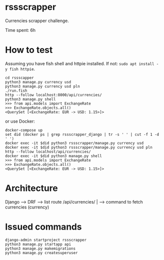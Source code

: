 rssscrapper
===========

Currencies scrapper challenge.

Time spent: 6h

# How to test

Assuming you have fish shell and httpie installed.
If not: `sudo apt install -y fish httpie`.

```
cd rssscapper
python3 manage.py currency usd
python3 manage.py currency usd pln
./run.fish
http --follow localhost:8000/api/currencies/
python3 manage.py shell
>>> from api.models import ExchangeRate
>>> ExchangeRate.objects.all()
<QuerySet [<ExchangeRate: EUR -> USD: 1.15>]>
```

or use Docker:

```
docker-compose up
set did (docker ps | grep rssscrapper_django | tr -s ' ' | cut -f 1 -d ' ')
docker exec -it $did python3 rssscrapper/manage.py currency usd
docker exec -it $did python3 rssscrapper/manage.py currency usd pln
http --follow localhost/api/currencies/
docker exec -it $did python3 manage.py shell
>>> from api.models import ExchangeRate
>>> ExchangeRate.objects.all()
<QuerySet [<ExchangeRate: EUR -> USD: 1.15>]>
```

# Architecture

Django --> DRF --> list route /api/currencies/
|
--> command to fetch currencies (currency)

# Issued commands

```
django-admin startproject rssscrapper
python3 manage.py startapp api
python3 manage.py makemigrations
python3 manage.py createsuperuser
```

